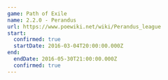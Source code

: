 ```yaml
---
game: Path of Exile
name: 2.2.0 - Perandus
url: https://www.poewiki.net/wiki/Perandus_league
start:
  confirmed: true
  startDate: 2016-03-04T20:00:00.000Z
end:
  endDate: 2016-05-30T21:00:00.000Z
  confirmed: true
---
```


